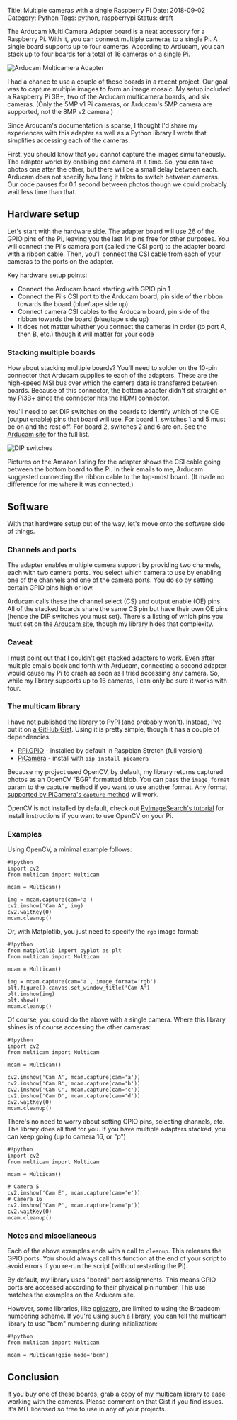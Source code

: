 Title: Multiple cameras with a single Raspberry Pi
Date: 2018-09-02
Category: Python
Tags: python, raspberrypi
Status: draft

The Arducam Multi Camera Adapter board is a neat accessory for a Raspberry Pi. With it, you can connect multiple cameras to a single Pi. A single board supports up to four cameras. According to Arducam, you can stack up to four boards for a total of 16 cameras on a single Pi.

![Arducam Multicamera Adapter](../images/2018/arducam.jpg)

I had a chance to use a couple of these boards in a recent project. Our goal was to capture multiple images to form an image mosaic. My setup included a Raspberry Pi 3B+, two of the Arducam multicamera boards, and six cameras. (Only the 5MP v1 Pi cameras, or Arducam's 5MP camera are supported, not the 8MP v2 camera.)

Since Arducam's documentation is sparse, I thought I'd share my experiences with this adapter as well as a Python library I wrote that simplifies accessing each of the cameras.

First, you should know that you cannot capture the images simultaneously. The adapter works by enabling one camera at a time. So, you can take photos one after the other, but there will be a small delay between each. Arducam does not specify how long it takes to switch between cameras. Our code pauses for 0.1 second between photos though we could probably wait less time than that.

## Hardware setup

Let's start with the hardware side. The adapter board will use 26 of the GPIO pins of the Pi, leaving you the last 14 pins free for other purposes. You will connect the Pi's camera port (called the CSI port) to the adapter board with a ribbon cable. Then, you'll connect the CSI cable from each of your cameras to the ports on the adapter. 

Key hardware setup points:

* Connect the Arducam board starting with GPIO pin 1
* Connect the Pi's CSI port to the Arducam board, pin side of the ribbon towards the board (blue/tape side up)
* Connect camera CSI cables to the Arducam board, pin side of the ribbon towards the board (blue/tape side up)
* It does not matter whether you connect the cameras in order (to port A, then B, etc.) though it will matter for your code

### Stacking multiple boards

How about stacking multiple boards? You'll need to solder on the 10-pin connector that Arducam supplies to each of the adapters. These are the high-speed MSI bus over which the camera data is transferred between boards. Because of this connector, the bottom adapter didn't sit straight on my Pi3B+ since the connector hits the HDMI connector. 

You'll need to set DIP switches on the boards to identify which of the OE (output enable) pins that board will use. For board 1, switches 1 and 5 must be on and the rest off. For board 2, switches 2 and 6 are on. See the <a href="http://www.arducam.com/multi-camera-adapter-module-raspberry-pi/" target="_blank">Arducam site</a> for the full list. 

![DIP switches](../images/2018/arducam_dip_switches.jpg)

Pictures on the Amazon listing for the adapter shows the CSI cable going between the bottom board to the Pi. In their emails to me, Arducam suggested connecting the ribbon cable to the top-most board. (It made no difference for me where it was connected.)


## Software

With that hardware setup out of the way, let's move onto the software side of things. 

### Channels and ports

The adapter enables multiple camera support by providing two channels, each with two camera ports. You select which camera to use by enabling one of the channels and one of the camera ports. You do so by setting certain GPIO pins high or low.

Arducam calls these the channel select (CS) and output enable (OE) pins. All of the stacked boards share the same CS pin but have their own OE pins (hence the DIP switches you must set). There's a listing of which pins you must set on the <a href="http://www.arducam.com/multi-camera-adapter-module-raspberry-pi/" target="_blank">Arducam site</a>, though my library hides that complexity.

### Caveat

I must point out that I couldn't get stacked adapters to work. Even after multiple emails back and forth with Arducam, connecting a second adapter would cause my Pi to crash as soon as I tried accessing any camera. So, while my library supports up to 16 cameras, I can only be sure it works with four.

### The multicam library

I have not published the library to PyPI (and probably won't). Instead, I've put it on [a GitHub Gist](https://gist.github.com/skypanther/04b44eaa455f358eb70e59336c068312). Using it is pretty simple, though it has a couple of dependencies.

* [RPi.GPIO](https://pythonhosted.org/RPIO/) - installed by default in Raspbian Stretch (full version)
* [PiCamera](https://picamera.readthedocs.io/en/release-1.13/index.html) - install with `pip install picamera`

Because my project used OpenCV, by default, my library returns captured photos as an OpenCV "BGR" formatted blob. You can pass the `image_format` param to the capture method if you want to use another format. Any format [supported by PiCamera's `capture` method](https://picamera.readthedocs.io/en/release-1.13/api_camera.html#picamera.PiCamera.capture) will work.

OpenCV is not installed by default, check out [PyImageSearch's tutorial](https://www.pyimagesearch.com/2017/09/04/raspbian-stretch-install-opencv-3-python-on-your-raspberry-pi/) for install instructions if you want to use OpenCV on your Pi.

### Examples

Using OpenCV, a minimal example follows:

	#!python
	import cv2
	from multicam import Multicam
	
	mcam = Multicam()
	
	img = mcam.capture(cam='a')
	cv2.imshow('Cam A', img)
	cv2.waitKey(0)
	mcam.cleanup()

Or, with Matplotlib, you just need to specify the `rgb` image format:
	
	#!python
	from matplotlib import pyplot as plt
	from multicam import Multicam
		
	mcam = Multicam()
	
	img = mcam.capture(cam='a', image_format='rgb')
	plt.figure().canvas.set_window_title('Cam A')
	plt.imshow(img)
	plt.show()
	mcam.cleanup()

Of course, you could do the above with a single camera. Where this library shines is of course accessing the other cameras:

	#!python
	import cv2
	from multicam import Multicam
	
	mcam = Multicam()
	
	cv2.imshow('Cam A', mcam.capture(cam='a'))
	cv2.imshow('Cam B', mcam.capture(cam='b'))
	cv2.imshow('Cam C', mcam.capture(cam='c'))
	cv2.imshow('Cam D', mcam.capture(cam='d'))
	cv2.waitKey(0)
	mcam.cleanup()

There's no need to worry about setting GPIO pins, selecting channels, etc. The library does all that for you. If you have multiple adapters stacked, you can keep going (up to camera 16, or "p")

	#!python
	import cv2
	from multicam import Multicam
	
	mcam = Multicam()

	# Camera 5	
	cv2.imshow('Cam E', mcam.capture(cam='e'))
	# Camera 16
	cv2.imshow('Cam P', mcam.capture(cam='p'))
	cv2.waitKey(0)
	mcam.cleanup()

### Notes and miscellaneous

Each of the above examples ends with a call to `cleanup`. This releases the GPIO ports. You should always call this function at the end of your script to avoid errors if you re-run the script (without restarting the Pi).

By default, my library uses "board" port assignments. This means GPIO ports are accessed according to their physical pin number. This use matches the examples on the Arducam site.

However, some libraries, like [gpiozero](https://gpiozero.readthedocs.io/en/stable/index.html), are limited to using the Broadcom numbering scheme. If you're using such a library, you can tell the multicam library to use "bcm" numbering during initialization:

	#!python
	from multicam import Multicam
	
	mcam = Multicam(gpio_mode='bcm')

## Conclusion

If you buy one of these boards, grab a copy of [my multicam library](https://gist.github.com/skypanther/04b44eaa455f358eb70e59336c068312) to ease working with the cameras. Please comment on that Gist if you find issues. It's MIT licensed so free to use in any of your projects.